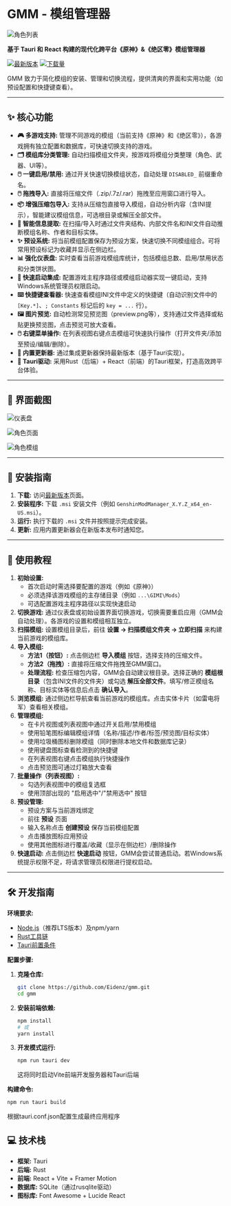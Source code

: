 # GMM - 模组管理器

![角色列表](https://github.com/user-attachments/assets/c45b7d4d-6a2a-45a9-8f44-ded6ef450b1d)

**基于 Tauri 和 React 构建的现代化跨平台《原神》&《绝区零》模组管理器**

[![最新版本](https://img.shields.io/github/v/release/Eidenz/gmm-updates?label=最新版本&style=for-the-badge)](https://github.com/Eidenz/gmm/releases/latest)
[![下载量](https://img.shields.io/github/downloads/Eidenz/gmm-updates/total?style=for-the-badge)](https://github.com/Eidenz/gmm/releases)

GMM 致力于简化模组的安装、管理和切换流程，提供清爽的界面和实用功能（如预设配置和快捷键查看）。

---

## ✨ 核心功能

*   **🎮 多游戏支持:** 管理不同游戏的模组（当前支持《原神》和《绝区零》），各游戏拥有独立配置和数据库，可快速切换支持的游戏。
*   **🗂️ 模组库分类管理:** 自动扫描模组文件夹，按游戏将模组分类整理（角色、武器、UI等）。
*   **🖱️ 一键启用/禁用:** 通过开关快速切换模组状态，自动处理 `DISABLED_` 前缀重命名。
*   **🖱️ 拖拽导入:** 直接将压缩文件（.zip/.7z/.rar）拖拽至应用窗口进行导入。
*   **📦 增强压缩包导入:** 支持从压缩包直接导入模组，自动分析内容（含INI提示），智能建议模组信息，可选根目录或解压全部文件。
*   **🤖 智能信息提取:** 在扫描/导入时通过文件夹结构、内部文件名和INI文件自动推断模组名称、作者和目标实体。
*   **✨ 预设系统:** 将当前模组配置保存为预设方案，快速切换不同模组组合。可将常用预设标记为收藏并显示在侧边栏。
*   **📊 强化仪表盘:** 实时查看当前游戏模组库统计，包括模组总数、启用/禁用状态和分类饼状图。
*   **🚀 快速启动集成:** 配置游戏主程序路径或模组启动器实现一键启动，支持Windows系统管理员权限启动。
*   **⌨️ 快捷键查看器:** 快速查看模组INI文件中定义的快捷键（自动识别文件中的 `[Key.*]`、`; Constants` 标记后的 `key = ...` 行）。
*   **🖼️ 图片预览:** 自动检测常见预览图（preview.png等），支持通过文件选择或粘贴更换预览图，点击预览可放大查看。
*   **🖱️ 右键菜单操作:** 在列表视图右键点击模组可快速执行操作（打开文件夹/添加至预设/编辑/删除）。
*   **🔄 内置更新器:** 通过集成更新器保持最新版本（基于Tauri实现）。
*   **🦀 Tauri驱动:** 采用Rust（后端）+ React（前端）的Tauri框架，打造高效跨平台体验。

---

## 📸 界面截图

![仪表盘](https://github.com/user-attachments/assets/6e9f6d59-45bc-4a2c-97d2-35849f77186a)

![角色页面](https://github.com/user-attachments/assets/1e387440-f39f-43c6-a2e1-83b389017e5e)

![角色模组](https://github.com/user-attachments/assets/17d812a6-0b66-4fc9-abcd-1353291ea807)

---

## 💾 安装指南

1.  **下载:** 访问[最新版本](https://github.com/Eidenz/gmm-updates/releases/latest)页面。
2.  **安装程序:** 下载 `.msi` 安装文件（例如 `GenshinModManager_X.Y.Z_x64_en-US.msi`）。
3.  **运行:** 执行下载的 `.msi` 文件并按照提示完成安装。
4.  **更新:** 应用内置更新器会在新版本发布时通知您。

---

## 🚀 使用教程

1.  **初始设置:**
    *   首次启动时需选择要配置的游戏（例如《原神》）
    *   必须选择该游戏模组的主存储目录（例如 `...\GIMI\Mods`）
    *   可选配置游戏主程序路径以实现快速启动
2.  **切换游戏:** 通过仪表盘或初始设置界面切换游戏，切换需要重启应用（GMM会自动处理）。各游戏的设置和模组相互独立。
3.  **扫描模组:** 设置模组目录后，前往 **设置 -> 扫描模组文件夹 -> 立即扫描** 来构建当前游戏的模组库。
4.  **导入模组:**
    *   **方法1（按钮）:** 点击侧边栏 **导入模组** 按钮，选择支持的压缩文件。
    *   **方法2（拖拽）:** 直接将压缩文件拖拽至GMM窗口。
    *   **处理流程:** 检查压缩包内容，GMM会自动建议根目录。选择正确的 **模组根目录**（包含INI文件的文件夹）或勾选 **解压全部文件**。填写/修正模组名称、目标实体等信息后点击 **确认导入**。
5.  **浏览模组:** 通过侧边栏导航查看当前游戏的模组库。点击实体卡片（如雷电将军）查看相关模组。
6.  **管理模组:**
    *   在卡片视图或列表视图中通过开关启用/禁用模组
    *   使用铅笔图标编辑模组详情（名称/描述/作者/标签/预览图/目标实体）
    *   使用垃圾桶图标删除模组（同时删除本地文件和数据库记录）
    *   使用键盘图标查看检测到的快捷键
    *   在列表视图右键点击模组执行快捷操作
    *   点击预览图可通过灯箱放大查看
7.  **批量操作（列表视图）:**
    *   勾选列表视图中的模组复选框
    *   使用顶部出现的 "启用选中"/"禁用选中" 按钮
8.  **预设管理:**
    *   预设方案与当前游戏绑定
    *   前往 **预设** 页面
    *   输入名称点击 **创建预设** 保存当前模组配置
    *   点击播放图标应用预设
    *   使用其他图标进行覆盖/收藏（显示在侧边栏）/删除操作
9.  **快速启动:** 点击侧边栏 **快速启动** 按钮，GMM会尝试普通启动。若Windows系统提示权限不足，将请求管理员权限进行提权启动。

---

## 🛠️ 开发指南

**环境要求:**

*   [Node.js](https://nodejs.org/)（推荐LTS版本）及npm/yarn
*   [Rust工具链](https://www.rust-lang.org/tools/install)
*   [Tauri前置条件](https://tauri.app/v1/guides/getting-started/prerequisites)

**配置步骤:**

1.  **克隆仓库:**
    ```bash
    git clone https://github.com/Eidenz/gmm.git
    cd gmm
    ```
2.  **安装前端依赖:**
    ```bash
    npm install
    # 或
    yarn install
    ```
3.  **开发模式运行:**
    ```bash
    npm run tauri dev
    ```
    这将同时启动Vite前端开发服务器和Tauri后端

**构建命令:**

```bash
npm run tauri build
```
根据tauri.conf.json配置生成最终应用程序

## 💻 技术栈

- **框架:** Tauri
- **后端:** Rust
- **前端:** React + Vite + Framer Motion
- **数据库:** SQLite（通过rusqlite驱动）
- **图标库:** Font Awesome + Lucide React
